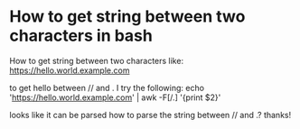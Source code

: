 
# How to get string between two characters in bash

How to get string between two characters like:
https://hello.world.example.com

to get hello between // and .   I try the following:
echo 'https://hello.world.example.com' | awk -F[/.] '{print $2}'

looks like it can be parsed
how to parse the string between // and .?
thanks!

        